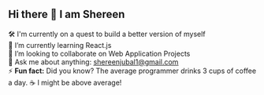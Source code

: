 ## Hi there 👋 I am Shereen
🛠️ I'm currently on a quest to build a better version of myself <br> 
🌱 I’m currently learning React.js <br> 
👯 I’m looking to collaborate on Web Application Projects <br> 
💬 Ask me about anything: <u>shereenjubal1@gmail.com</u><br> 
⚡ <b>Fun fact:</b> Did you know? The average programmer drinks 3 cups of coffee a day. ☕ I might be above average!
